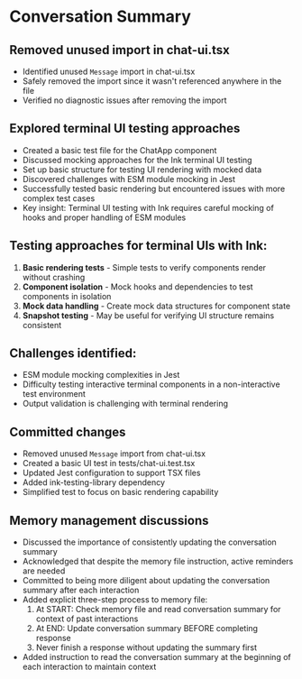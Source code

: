 # Conversation Summary

## Removed unused import in chat-ui.tsx
- Identified unused `Message` import in chat-ui.tsx
- Safely removed the import since it wasn't referenced anywhere in the file
- Verified no diagnostic issues after removing the import

## Explored terminal UI testing approaches
- Created a basic test file for the ChatApp component
- Discussed mocking approaches for the Ink terminal UI testing
- Set up basic structure for testing UI rendering with mocked data
- Discovered challenges with ESM module mocking in Jest
- Successfully tested basic rendering but encountered issues with more complex test cases
- Key insight: Terminal UI testing with Ink requires careful mocking of hooks and proper handling of ESM modules

## Testing approaches for terminal UIs with Ink:
1. **Basic rendering tests** - Simple tests to verify components render without crashing
2. **Component isolation** - Mock hooks and dependencies to test components in isolation
3. **Mock data handling** - Create mock data structures for component state
4. **Snapshot testing** - May be useful for verifying UI structure remains consistent

## Challenges identified:
- ESM module mocking complexities in Jest
- Difficulty testing interactive terminal components in a non-interactive test environment
- Output validation is challenging with terminal rendering

## Committed changes
- Removed unused `Message` import from chat-ui.tsx
- Created a basic UI test in tests/chat-ui.test.tsx
- Updated Jest configuration to support TSX files
- Added ink-testing-library dependency
- Simplified test to focus on basic rendering capability

## Memory management discussions
- Discussed the importance of consistently updating the conversation summary
- Acknowledged that despite the memory file instruction, active reminders are needed
- Committed to being more diligent about updating the conversation summary after each interaction
- Added explicit three-step process to memory file:
  1. At START: Check memory file and read conversation summary for context of past interactions
  2. At END: Update conversation summary BEFORE completing response
  3. Never finish a response without updating the summary first
- Added instruction to read the conversation summary at the beginning of each interaction to maintain context